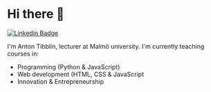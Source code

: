 # Hi there 👋

[![Linkedin Badge](https://img.shields.io/badge/-Anton_Tibblin-blue?style=flat&logo=Linkedin&logoColor=white&link=https://www.linkedin.com/in/anton-tibblin-95218420/)](https://www.linkedin.com/in/anton-tibblin-95218420/)

I'm Anton Tibblin, lecturer at Malmö university. I'm currently teaching courses in:
- Programming (Python & JavaScript)
- Web development (HTML, CSS & JavaScript
- Innovation & Entrepreneurship
